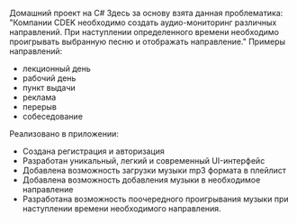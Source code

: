 Домашний проект на C#
Здесь за основу взята данная проблематика:
"Компании CDEK необходимо создать аудио-мониторинг различных направлений. При наступлении определенного времени необходимо проигрывать выбранную песню и отображать направление."
Примеры направлений:
* лекционный день
* рабочий день
* пункт выдачи
* реклама
* перерыв
* собеседование

Реализовано в приложении:
* Создана регистрация и авторизация
* Разработан уникальный, легкий и современный UI-интерфейс
* Добавлена возможность загрузки музыки mp3 формата в плейлист
* Добавлена возможность добавления музыки в необходимое направление
* Разработана возможность поочередного проигрывания музыки при наступлении времени необходимого направления.
